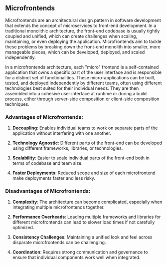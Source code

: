 ## Microfrontends
Microfrontends are an architectural design pattern in software development that extends the concept of microservices to front-end development. In a traditional monolithic architecture, the front-end codebase is usually tightly coupled and unified, which can create challenges when scaling, maintaining, or even deploying the application. Microfrontends aim to tackle these problems by breaking down the front-end monolith into smaller, more manageable pieces, which can be developed, deployed, and scaled independently.

In a microfrontends architecture, each "micro" frontend is a self-contained application that owns a specific part of the user interface and is responsible for a distinct set of functionalities. These micro-applications can be built, tested, and deployed independently by different teams, often using different technologies best suited for their individual needs. They are then assembled into a cohesive user interface at runtime or during a build process, either through server-side composition or client-side composition techniques.

### Advantages of Microfrontends:

1. **Decoupling**: Enables individual teams to work on separate parts of the application without interfering with one another.
  
2. **Technology Agnostic**: Different parts of the front-end can be developed using different frameworks, libraries, or technologies.
  
3. **Scalability**: Easier to scale individual parts of the front-end both in terms of codebase and team size.
  
4. **Faster Deployments**: Reduced scope and size of each microfrontend make deployments faster and less risky.

### Disadvantages of Microfrontends:

1. **Complexity**: The architecture can become complicated, especially when integrating multiple microfrontends together.
  
2. **Performance Overheads**: Loading multiple frameworks and libraries for different microfrontends can lead to slower load times if not carefully optimized.
  
3. **Consistency Challenges**: Maintaining a unified look and feel across disparate microfrontends can be challenging.
  
4. **Coordination**: Requires strong communication and governance to ensure that individual components work well when integrated.

